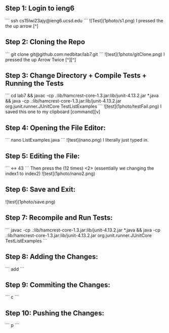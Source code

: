 <h2>Step 1: Login to ieng6</h2>
```
ssh cs15lwi23ajy@ieng6.ucsd.edu
```
![Test](1photo/s1.png)
I pressed the the up arrow [^] 
<h2>Step 2: Cloning the Repo</h2>
```
git clone git@github.com:nedbitar/lab7.git
```
![test](1photo/gitClone.png)
I pressed the up Arrow Twice [^][^] 
<h2>Step 3: Change Directory + Compile Tests + Running the Tests</h2>
```
cd lab7 &&
javac -cp .:lib/hamcrest-core-1.3.jar:lib/junit-4.13.2.jar *.java &&
java -cp .:lib/hamcrest-core-1.3.jar:lib/junit-4.13.2.jar org.junit.runner.JUnitCore TestListExamples
```
![test](1photo/testFail.png)
I saved this one to my clipboard [command][v]
<h2>Step 4: Opening the File Editor:</h2>
```
nano ListExamples.java
```
![test](nano.png)
I literally just typed in.

<h2>Step 5: Editing the File:</h2>
```
<control><shift><-> 43
```
Then press the <Right Arrow> (12 times) <BackSpace> <2> (essentially we changing the index1 to index2)
![test](1photo/nano2.png)
<h2>Step 6: Save and Exit:</h2>
<control><o><enter><control><x>
![test](1photo/save.png) 
  
<h2>Step 7: Recompile and Run Tests:</h2>
```
javac -cp .:lib/hamcrest-core-1.3.jar:lib/junit-4.13.2.jar *.java &&
java -cp .:lib/hamcrest-core-1.3.jar:lib/junit-4.13.2.jar org.junit.runner.JUnitCore TestListExamples
```
<h2>Step 8: Adding the Changes:</h2>
```
<control><r> add <enter>
```
<h2>Step 9: Commiting the Changes:</h2>
```
<control><r> c <enter>
```
<h2>Step 10: Pushing the Changes:</h2>
```
<control><r> p <enter>
```

